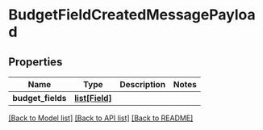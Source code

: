 # BudgetFieldCreatedMessagePayload

## Properties
Name | Type | Description | Notes
------------ | ------------- | ------------- | -------------
**budget_fields** | [**list[Field]**](Field.md) |  | 

[[Back to Model list]](../README.md#documentation-for-models) [[Back to API list]](../README.md#documentation-for-api-endpoints) [[Back to README]](../README.md)


